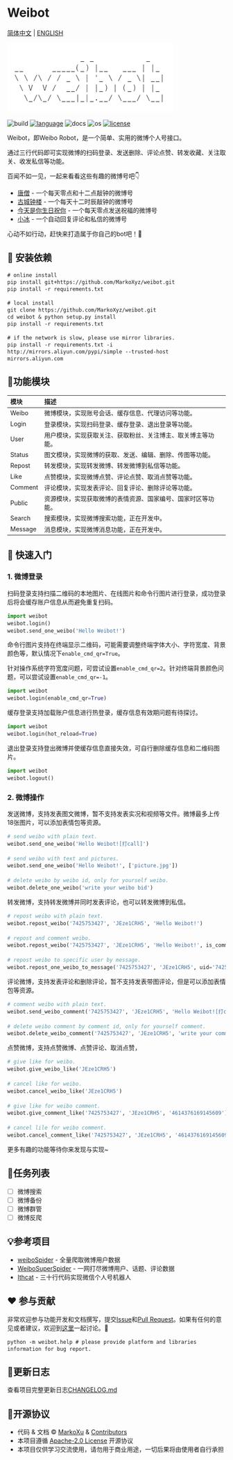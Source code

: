 # Weibot

[简体中文](https://github.com/MarkoXyz/weibot/blob/main/README.md) | [ENGLISH](https://github.com/MarkoXyz/weibot/blob/main/README_EN.md)

![logo](https://github.com/MarkoXyz/weibot/blob/main/ext/logo.png)

![build](https://img.shields.io/github/workflow/status/MarkoXyz/weibot/build)
[![language](https://img.shields.io/badge/python-3.5+-blue)]()
![docs](https://img.shields.io/readthedocs/weibot)
![os](https://img.shields.io/badge/os-linux,win,mac-green.svg)
[![license](https://img.shields.io/badge/license-Apache2.0-orange.svg)]()

Weibot，即Weibo Robot，是一个简单、实用的微博个人号接口。

通过三行代码即可实现微博的扫码登录、发送删除、评论点赞、转发收藏、关注取关、收发私信等功能。

百闻不如一见，一起来看看这些有趣的微博号​吧:point_down: 

- [唐僧](https://weibo.com/u/5681837359?is_all=1) - 一个每天零点和十二点敲钟的微博号
- [古城钟楼](https://weibo.com/supertimer?is_all=1) - 一个每天十二时辰敲钟的微博号
- [今天是你生日祝你](https://weibo.com/u/5097169867?is_all=1) - 一个每天零点发送祝福的微博号
- [小冰](https://weibo.com/xiaoiceaf?is_all=1) - 一个自动回复评论和私信的微博号

心动不如行动，赶快来打造属于你自己的bot吧！:dart:

## :wrench: 安装依赖

```shell
# online install 
pip install git+https://github.com/MarkoXyz/weibot.git
pip install -r requirements.txt

# local install
git clone https://github.com/MarkoXyz/weibot.git
cd weibot & python setup.py install
pip install -r requirements.txt

# if the network is slow, please use mirror libraries.
pip install -r requirements.txt -i http://mirrors.aliyun.com/pypi/simple --trusted-host mirrors.aliyun.com
```

## :mag_right:功能模块

| 模块    | 描述                                                         |
| :------ | :----------------------------------------------------------- |
| Weibo   | 微博模块，实现账号会话、缓存信息、代理访问等功能。           |
| Login   | 登录模块，实现扫码登录、缓存登录、退出登录等功能。           |
| User    | 用户模块，实现获取关注、获取粉丝、关注博主、取关博主等功能。 |
| Status  | 图文模块，实现微博的获取、发送、编辑、删除、传图等功能。     |
| Repost  | 转发模块，实现转发微博、转发微博到私信等功能。               |
| Like    | 点赞模块，实现微博点赞、评论点赞、取消点赞等功能。           |
| Comment | 评论模块，实现发表评论、回复评论、删除评论等功能。           |
| Public  | 资源模块，实现获取微博的表情资源、国家编号、国家时区等功能。 |
| Search  | 搜索模块，实现微博搜索功能，正在开发中。                     |
| Message | 消息模块，实现微博消息功能，正在开发中。                     |

## :guitar: 快速入门

### 1. 微博登录

扫码登录支持扫描二维码的本地图片、在线图片和命令行图片进行登录，成功登录后将会缓存账户信息从而避免重复扫码。

```python
import weibot
weibot.login()
weibot.send_one_weibo('Hello Weibot!')
```

命令行图片支持在终端显示二维码，可能需要调整终端字体大小、字符宽度、背景颜色等，默认情况下`enable_cmd_qr=True`。

针对操作系统字符宽度问题，可尝试设置`enable_cmd_qr=2`。针对终端背景颜色问题，可以尝试设置`enable_cmd_qr=-1`。

```python
import weibot
weibot.login(enable_cmd_qr=True)
```

缓存登录支持加载账户信息进行热登录，缓存信息有效期问题有待探讨。

```python
import weibot
weibot.login(hot_reload=True)
```

退出登录支持登出微博并使缓存信息直接失效，可自行删除缓存信息和二维码图片。

```python
import weibot
weibot.logout()
```

### 2. 微博操作

发送微博，支持发表图文微博，暂不支持发表实况和视频等文件。微博最多上传18张图片，可以添加表情包等资源。

```python
# send weibo with plain text.
weibot.send_one_weibo('Hello Weibot![打call]')

# send weibo with text and pictures.
weibot.send_one_weibo('Hello Weibot!', ['picture.jpg']) 

# delete weibo by weibo id, only for yourself weibo.
weibot.delete_one_weibo('write your weibo bid')
```

转发微博，支持转发微博并同时发表评论，也可以转发微博到私信。

```python
# repost weibo with plain text.
weibot.repost_weibo('7425753427', 'JEze1CRH5', 'Hello Weibot!')

# repost and comment weibo.
weibot.repost_weibo('7425753427', 'JEze1CRH5', 'Hello Weibot!', is_comment=True)

# repost weibo to specific user by message.
weibot.repost_one_weibo_to_message('7425753427', 'JEze1CRH5', uid='7425753427', screen_name='CP磕学'):
```

评论微博，支持发表评论和删除评论，暂不支持发表带图评论，但是可以添加表情包等资源。

```python
# comment weibo with plain text.
weibot.send_weibo_comment('7425753427', 'JEze1CRH5', 'Hello Weibot![打call]')

# delete weibo comment by comment id, only for yourself comment.
weibot.delete_weibo_comment('7425753427', 'JEze1CRH5', 'write your comment id')
```

点赞微博，支持点赞微博、点赞评论、取消点赞，

```python
# give like for weibo.
weibot.give_weibo_like('JEze1CRH5')

# cancel like for weibo.
weibot.cancel_weibo_like('JEze1CRH5')

# give like for weibo comment.
weibot.give_comment_like('7425753427', 'JEze1CRH5', '4614376169145609')

# cancel lile for weibo comment.
weibot.cancel_comment_like('7425753427', 'JEze1CRH5', '4614376169145609')
```

更多有趣的功能等待你来发现与实现~

## :pushpin:任务列表

- [ ] 微博搜索
- [ ] 微博备份
- [ ] 微博群管
- [ ] 微博反爬

## :bulb:参考项目

- [weiboSpider](https://github.com/dataabc/weiboSpider) - 全量爬取微博用户数据
- [WeiboSuperSpider](https://github.com/Python3Spiders/WeiboSuperSpider) - 一网打尽微博用户、话题、评论数据
- [Ithcat](https://github.com/littlecodersh/ItChat) -  三十行代码实现微信个人号机器人

## :hearts: 参与贡献

非常欢迎参与功能开发和文档撰写，提交[Issue](<https://github.com/MarkoXyz/weibot/issues>)和[Pull Request](https://github.com/MarkoXyz/weibot/pulls)。如果有任何的意见或者建议，欢迎到[这里](https://github.com/MarkoXyz/weibot/issues/1)一起讨论。:beers:

```shell
python -m weibot.help # please provide platform and libraries information for bug report.
```

## :pencil:更新日志

查看项目完整更新日志[CHANGELOG.md](https://github.com/MarkoXyz/weibot/blob/main/CHANGELOG.md)

## :closed_lock_with_key:开源协议

- 代码 & 文档 © [MarkoXu](https://github.com/MarkoXyz) & [Contributors](https://github.com/MarkoXyz/weibot/graphs/contributors)
- 本项目遵循 [Apache-2.0 License](https://github.com/MarkoXyz/weibot/blob/main/LICENSE) 开源协议
- 本项目仅供学习交流使用，请勿用于商业用途，一切后果将由使用者自行承担